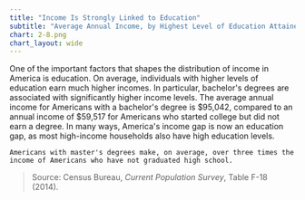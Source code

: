```yaml
---
title: "Income Is Strongly Linked to Education"
subtitle: "Average Annual Income, by Highest Level of Education Attained"
chart: 2-8.png
chart_layout: wide
---
```

One of the important factors that shapes the distribution of income in America is education. On average, individuals with higher levels of education earn much higher incomes. In particular, bachelor's degrees are associated with significantly higher income levels. The average annual income for Americans with a bachelor's degree is $95,042, compared to an annual income of $59,517 for Americans who started college but did not earn a degree. In many ways, America's income gap is now an education gap, as most high-income households also have high education levels.						

```
Americans with master's degrees make, on average, over three times the income of Americans who have not graduated high school.						
```

> Source: Census Bureau, *Current Population Survey*, Table F-18 (2014).

